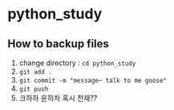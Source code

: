 # python_study

## How to backup files
1. change directory : `cd python_study`
1. `git add .`
1. `git commit -m "message~ talk to me goose"`
1. `git push`
1. 크하하 윤하차 혹시 천재??